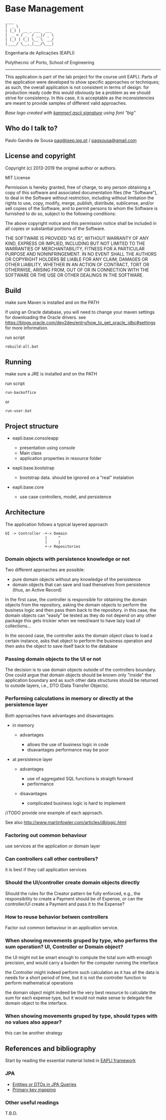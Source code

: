 # Base Management

    ____                 
    |  _ \                
    | |_) | __ _ ___  ___ 
    |  _ < / _` / __|/ _ \
    | |_) | (_| \__ \  __/
    |____/ \__,_|___/\___|

Engenharia de Aplicações (EAPLI)

Polythecnic of Porto, School of Engineering

---------------------------------------------

This application is part of the lab project for the course unit EAPLI. Parts of
the application were developed to show specific approaches or techniques; as such,
the overall application is not consistent in terms of design. for production ready
code this would obviously be a problem as we should strive for consistency. In
this case, it is acceptable as the inconsistencies are meant to provide samples
of different valid approaches.

_Base logo created with [kammerl ascii signature](https://www.kammerl.de/ascii/AsciiSignature.php) using font "big"_

## Who do I talk to?

Paulo Gandra de Sousa [pag@isep.ipp.pt](emailto:pag@isep.ipp.pt) / [pagsousa@gmail.com](emailto:pagsousa@gmail.com)

## License and copyright

Copyright (c) 2013-2019 the original author or authors.

MIT License

Permission is hereby granted, free of charge, to any person obtaining a copy
of this software and associated documentation files (the "Software"), to deal
in the Software without restriction, including without limitation the rights
to use, copy, modify, merge, publish, distribute, sublicense, and/or sell
copies of the Software, and to permit persons to whom the Software is
furnished to do so, subject to the following conditions:

The above copyright notice and this permission notice shall be included in all
copies or substantial portions of the Software.

THE SOFTWARE IS PROVIDED "AS IS", WITHOUT WARRANTY OF ANY KIND, EXPRESS OR
IMPLIED, INCLUDING BUT NOT LIMITED TO THE WARRANTIES OF MERCHANTABILITY,
FITNESS FOR A PARTICULAR PURPOSE AND NONINFRINGEMENT. IN NO EVENT SHALL THE
AUTHORS OR COPYRIGHT HOLDERS BE LIABLE FOR ANY CLAIM, DAMAGES OR OTHER
LIABILITY, WHETHER IN AN ACTION OF CONTRACT, TORT OR OTHERWISE, ARISING FROM,
OUT OF OR IN CONNECTION WITH THE SOFTWARE OR THE USE OR OTHER DEALINGS IN THE
SOFTWARE.

## Build

make sure Maven is installed and on the PATH

If using an Oracle database, you will need to change your maven settings for
downloading the Oracle drivers. see <https://blogs.oracle.com/dev2dev/entry/how_to_get_oracle_jdbc#settings> for more
information.

run script

    rebuild-all.bat

## Running

make sure a JRE is installed and on the PATH

run script

    run-backoffice 

or

    run-user.bat

## Project structure

- eapli.base.consoleapp

    - presentation using console
    - Main class
    - application properties in resource folder

- eapli.base.bootstrap
    - bootstrap data. should be ignored on a "real" instalation

- eapli.base.core
    - use case controllers, model, and persistence

## Architecture

The application follows a typical layered approach

    UI -> Controller -+-> Domain
                      |     ^
                      |     |
                      +-> Repositories

### Domain objects with persistence knowledge or not

Two different approaches are possible:

- pure domain objects without any knowledge of the persistence
- domain objects that can save and load thenselves from persistence (thus, an Active Record)

In the first case, the controller is responsible for obtaining the domain objects
from the repository, asking the domain objects to perform the business logic and
then pass them back to the repository. in this case, the domain objects can "easily"
be tested as they do not depend on any other package this gets trickier when we
need/want to have lazy load of collections...

In the second case, the controller asks the domain object class to load a certain
instance, asks that object to perform the business operation and then asks the object
to save itself back to the database

### Passing domain objects to the UI or not

The decision is to use domain objects outside of the controllers boundary. One could
argue that domain objects should be known only "inside" the application boundary and
as such other data structures should be returned to outside layers, i.e., DTO (Data Transfer Objects).

### Performing calculations in memory or directly at the persistence layer

Both approaches have advantages and disavantages:

- in memory

    - advantages

        - allows the use of business logic in code
        - disavantages performance may be poor

- at persistence layer

    - advantages

        - use of aggregated SQL functions is straigth forward
        - performance

    - disavantages

        - complicated business logic is hard to implement

//TODO provide one example of each approach.

See also <http://www.martinfowler.com/articles/dblogic.html>

### Factoring out common behaviour

use services at the application or domain layer

### Can controllers call other controllers?

it is best if they call application services

### Should the UI/controller create domain objects directly

Should the rules for the Creator pattern be fully enforced, e.g., the responsibility to
create a Payment should be of Expense, or can the controller/UI create a Payment and
pass it to the Expense?

### How to reuse behavior betwen controllers

Factor out common behaviour in an application service.

### When showing movements gruped by type, who performs the sum operation? UI, Controller or Domain object?

the UI might not be smart enough to compute the total sum with enough precision, and
would carry a burden for the computer running the interface

the Controller might indeed perform such calculation as it has all the data is needs
for a short period of time, but it is not the controller function to perform mathematical
operations

the domain object might indeed be the very best resource to calculate the sum for each
expense type, but it would not make sense to delegate the domain object to the interface.

### When showing movements gruped by type, should types with no values also appear?

this can be another strategy

## References and bibliography

Start by reading the essential material listed
in [EAPLI framework](https://bitbucket.org/pag_isep/eapli.framework/src/master/README.md)

### JPA

- [Entities or DTOs in JPA Queries](https://thoughts-on-java.org/entities-dtos-use-projection/)
- [Primary key mapping](https://thoughts-on-java.org/primary-key-mappings-jpa-hibernate/)

### Other useful readings

T.B.D.
